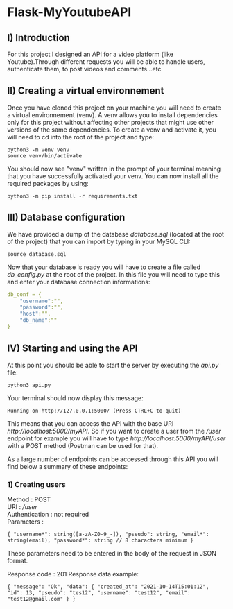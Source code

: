 # Flask-MyYoutubeAPI

## I) Introduction

For this project I designed an API for a video platform (like Youtube).Through different requests you will be able to handle users, authenticate them, to post videos and comments...etc

## II) Creating a virtual environnement

Once you have cloned this project on your machine you will need to create a virtual environnement (venv). A venv allows you to install dependencies only for this project without affecting other projects that might use other versions of the same dependencies. To create a venv and activate it, you will need to cd into the root of the project and type:

`python3 -m venv venv`\
`source venv/bin/activate`

You should now see "venv" written in the prompt of your terminal meaning that you have successfully activated your venv. You can now install all the required packages by using:

`python3 -m pip install -r requirements.txt`

## III) Database configuration

We have provided a dump of the database *database.sql* (located at the root of the project) that you can import by typing in your MySQL CLI:

`source database.sql`

Now that your database is ready you will have to create a file called *db_config.py* at the root of the project. In this file you will need to type this and enter your database connection informations:

```yaml
db_conf = {
    "username":"",
    "password":"",
    "host":"",
    "db_name":""
}
```

## IV) Starting and using the API

At this point you should be able to start the server by executing the *api.py* file:

`python3 api.py`

Your terminal should now display this message:

`Running on http://127.0.0.1:5000/ (Press CTRL+C to quit)`

This means that you can access the API with the base URI *http://localhost:5000/myAPI*. So if you want to create a user from the */user* endpoint for example you will have to type *http://localhost:5000/myAPI/user* with a POST method (Postman can be used for that).

As a large number of endpoints can be accessed through this API you will find below a summary of these endpoints:

### 1) Creating users

Method : POST\
URI : */user*\
Authentication : not required\
Parameters :

`{
	"username*": string([a-zA-Z0-9_-]),
	"pseudo": string,
	"email*": string(email),
	"password*": string // 8 characters minimum
}`

These parameters need to be entered in the body of the request in JSON format.

Response code : 201
Response data example:

`{
    "message": "Ok",
    "data": {
        "created_at": "2021-10-14T15:01:12",
        "id": 13,
        "pseudo": "tes12",
        "username": "test12",
        "email": "test12@gmail.com"
    }
}`


